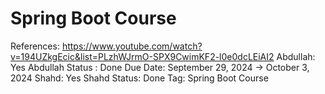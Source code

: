 # Spring Boot Course

References: https://www.youtube.com/watch?v=194UZkgEcic&list=PLzhWJrmO-SPX9CwimKF2-l0e0dcLEiAI2
Abdullah: Yes
Abdullah Status : Done
Due Date: September 29, 2024 → October 3, 2024
Shahd: Yes
Shahd Status: Done
Tag: Spring Boot Course
